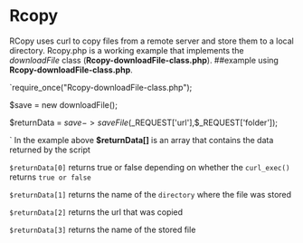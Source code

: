 # Rcopy
RCopy uses curl to copy files from a remote server and store them to a local directory.
Rcopy.php is a working example that implements the _downloadFile_ class (**Rcopy-downloadFile-class.php**).
##example using **Rcopy-downloadFile-class.php**.  

`require_once("Rcopy-downloadFile-class.php");

$save = new downloadFile();

$returnData = $save->saveFile($_REQUEST['url'],$_REQUEST['folder']);

`
In the example above **$returnData[]** is an array that contains the data returned by the script

`$returnData[0]` returns true or false depending on whether the `curl_exec()` returns `true or false`

`$returnData[1]` returns the name of the `directory` where the file was stored

`$returnData[2]` returns the url that was copied

`$returnData[3]` returns the name of the stored file
